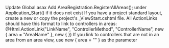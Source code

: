 ﻿Update Global.asax
Add AreaRegistration.RegisterAllAreas(); under Application_Start() if it does not exist
If you have a project standard layout, create a new or copy the project's _ViewStart.cshtml file.
All ActionLinks should have this format to link to controllers in areas:
	@Html.ActionLink("LinkName", "ControllerMethod", "ControllerName", new { area = "AreaName" }, new { })
If you link to controllers that are not in an area from an area view, use new { area = "" } as the parameter